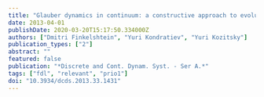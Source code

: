 ```yaml
---
title: "Glauber dynamics in continuum: a constructive approach to evolution of states"
date: 2013-04-01
publishDate: 2020-03-20T15:17:50.334000Z
authors: ["Dmitri Finkelshtein", "Yuri Kondratiev", "Yuri Kozitsky"]
publication_types: ["2"]
abstract: ""
featured: false
publication: "*Discrete and Cont. Dynam. Syst. - Ser A.*"
tags: ["fdl", "relevant", "prio1"]
doi: "10.3934/dcds.2013.33.1431"
---
```


